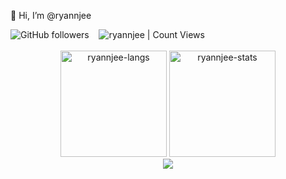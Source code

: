 👋 Hi, I’m @ryannjee
<div>
  <img alt="GitHub followers" src="https://img.shields.io/github/followers/ryannjee"> &nbsp;&nbsp; <img alt="ryannjee | Count Views" src="https://komarev.com/ghpvc/?username=ryannjee&color=1f456e" />
</div>
<br>
<div align="center">
  <img height="170em" src="https://github-readme-stats.vercel.app/api/top-langs/?username=ryannjee&layout=compact&show_icon=true" alt="ryannjee-langs"/>
  <img height="170em" src="https://github-readme-stats.vercel.app/api/?username=ryannjee&layout=compact&show_icon=true" alt="ryannjee-stats"/>
</div>

<div align="center">
  <img src="http://github-readme-streak-stats.herokuapp.com?user=ryannjee&hide_border=true" />
</div>

<!---
ryannjee/ryannjee is a ✨ special ✨ repository because its `README.md` (this file) appears on your GitHub profile.
You can click the Preview link to take a look at your changes.
--->
